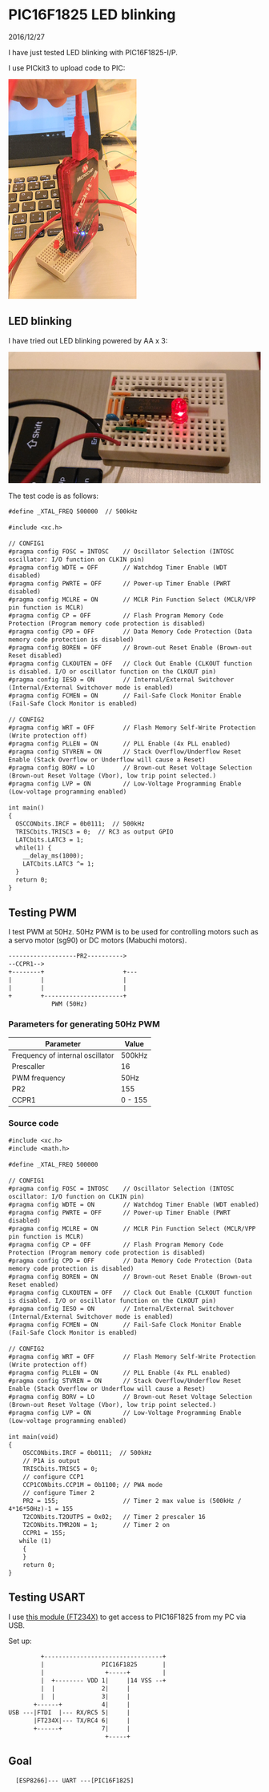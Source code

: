 # PIC16F1825 LED blinking

2016/12/27

I have just tested LED blinking with PIC16F1825-I/P.

I use PICkit3 to upload code to PIC:

![code_writing](./code_writing.png)

## LED blinking

I have tried out LED blinking powered by AA x 3:

![blinking](./blinking.png)

The test code is as follows:

```
#define _XTAL_FREQ 500000  // 500kHz

#include <xc.h>

// CONFIG1
#pragma config FOSC = INTOSC    // Oscillator Selection (INTOSC oscillator: I/O function on CLKIN pin)
#pragma config WDTE = OFF       // Watchdog Timer Enable (WDT disabled)
#pragma config PWRTE = OFF      // Power-up Timer Enable (PWRT disabled)
#pragma config MCLRE = ON       // MCLR Pin Function Select (MCLR/VPP pin function is MCLR)
#pragma config CP = OFF         // Flash Program Memory Code Protection (Program memory code protection is disabled)
#pragma config CPD = OFF        // Data Memory Code Protection (Data memory code protection is disabled)
#pragma config BOREN = OFF      // Brown-out Reset Enable (Brown-out Reset disabled)
#pragma config CLKOUTEN = OFF   // Clock Out Enable (CLKOUT function is disabled. I/O or oscillator function on the CLKOUT pin)
#pragma config IESO = ON        // Internal/External Switchover (Internal/External Switchover mode is enabled)
#pragma config FCMEN = ON       // Fail-Safe Clock Monitor Enable (Fail-Safe Clock Monitor is enabled)

// CONFIG2
#pragma config WRT = OFF        // Flash Memory Self-Write Protection (Write protection off)
#pragma config PLLEN = ON       // PLL Enable (4x PLL enabled)
#pragma config STVREN = ON      // Stack Overflow/Underflow Reset Enable (Stack Overflow or Underflow will cause a Reset)
#pragma config BORV = LO        // Brown-out Reset Voltage Selection (Brown-out Reset Voltage (Vbor), low trip point selected.)
#pragma config LVP = ON         // Low-Voltage Programming Enable (Low-voltage programming enabled)

int main()
{
  OSCCONbits.IRCF = 0b0111;  // 500kHz
  TRISCbits.TRISC3 = 0;  // RC3 as output GPIO
  LATCbits.LATC3 = 1;
  while(1) {
    __delay_ms(1000);
    LATCbits.LATC3 ^= 1;
  }
  return 0;
}
```

## Testing PWM

I test PWM at 50Hz. 50Hz PWM is to be used for controlling motors such as a servo motor (sg90) or DC motors (Mabuchi motors).

```
-------------------PR2---------->
--CCPR1-->                        
+--------+                      +---
|        |                      |
|        |                      |
+        +----------------------+
            PWM (50Hz)
```

### Parameters for generating 50Hz PWM

|Parameter                       |Value  |
|--------------------------------|-------|
|Frequency of internal oscillator|500kHz |
|Prescaller                      |16     |
|PWM frequency                   |50Hz   |
|PR2                             |155    |
|CCPR1                           |0 - 155|

### Source code

```
#include <xc.h>
#include <math.h>

#define _XTAL_FREQ 500000

// CONFIG1
#pragma config FOSC = INTOSC    // Oscillator Selection (INTOSC oscillator: I/O function on CLKIN pin)
#pragma config WDTE = ON        // Watchdog Timer Enable (WDT enabled)
#pragma config PWRTE = OFF      // Power-up Timer Enable (PWRT disabled)
#pragma config MCLRE = ON       // MCLR Pin Function Select (MCLR/VPP pin function is MCLR)
#pragma config CP = OFF         // Flash Program Memory Code Protection (Program memory code protection is disabled)
#pragma config CPD = OFF        // Data Memory Code Protection (Data memory code protection is disabled)
#pragma config BOREN = ON       // Brown-out Reset Enable (Brown-out Reset enabled)
#pragma config CLKOUTEN = OFF   // Clock Out Enable (CLKOUT function is disabled. I/O or oscillator function on the CLKOUT pin)
#pragma config IESO = ON        // Internal/External Switchover (Internal/External Switchover mode is enabled)
#pragma config FCMEN = ON       // Fail-Safe Clock Monitor Enable (Fail-Safe Clock Monitor is enabled)

// CONFIG2
#pragma config WRT = OFF        // Flash Memory Self-Write Protection (Write protection off)
#pragma config PLLEN = ON       // PLL Enable (4x PLL enabled)
#pragma config STVREN = ON      // Stack Overflow/Underflow Reset Enable (Stack Overflow or Underflow will cause a Reset)
#pragma config BORV = LO        // Brown-out Reset Voltage Selection (Brown-out Reset Voltage (Vbor), low trip point selected.)
#pragma config LVP = ON         // Low-Voltage Programming Enable (Low-voltage programming enabled)

int main(void)
{
    OSCCONbits.IRCF = 0b0111;  // 500kHz
    // P1A is output
    TRISCbits.TRISC5 = 0; 
    // configure CCP1
    CCP1CONbits.CCP1M = 0b1100; // PWA mode
    // configure Timer 2
    PR2 = 155;                  // Timer 2 max value is (500kHz / 4*16*50Hz)-1 = 155
    T2CONbits.T2OUTPS = 0x02;   // Timer 2 prescaler 16
    T2CONbits.TMR2ON = 1;       // Timer 2 on
    CCPR1 = 155;
   while (1)
    {
    }
    return 0;
}
```

## Testing USART

I use  [this module (FT234X)](http://akizukidenshi.com/catalog/g/gM-08461/) to get access to PIC16F1825 from my PC via USB.

Set up:
```
         +---------------------------------+
         |                PIC16F1825       |
         |                 +-----+         |
         |  +-------- VDD 1|     |14 VSS --+
         |  |             2|     |
         |  |             3|     |
       +------+           4|     |
USB ---|FTDI  |--- RX/RC5 5|     |
       |FT234X|--- TX/RC4 6|     |
       +------+           7|     |
                           +-----+
```

## Goal

```
  [ESP8266]--- UART ---[PIC16F1825]
```
